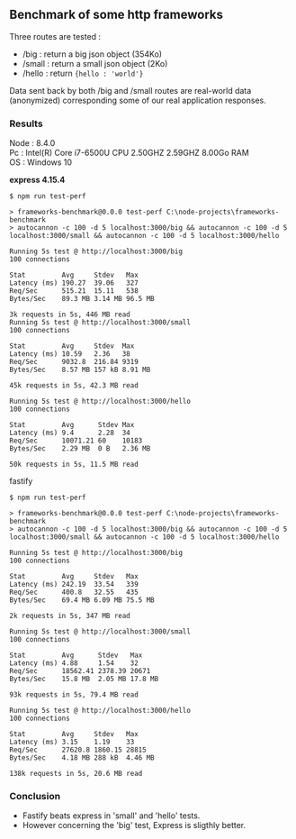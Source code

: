 ## Benchmark of some http frameworks

Three routes are tested : 
- /big : return a big json object (354Ko)
- /small : return a small json object (2Ko)
- /hello : return `{hello : 'world'}`

Data sent back by both /big and /small routes are real-world data (anonymized) corresponding some of our real application responses. 

### Results

Node : 8.4.0  
Pc : Intel(R) Core i7-6500U CPU 2.50GHZ 2.59GHZ 8.00Go RAM  
OS : Windows 10

**express 4.15.4**

```
$ npm run test-perf

> frameworks-benchmark@0.0.0 test-perf C:\node-projects\frameworks-benchmark
> autocannon -c 100 -d 5 localhost:3000/big && autocannon -c 100 -d 5 localhost:3000/small && autocannon -c 100 -d 5 localhost:3000/hello

Running 5s test @ http://localhost:3000/big
100 connections

Stat         Avg     Stdev   Max
Latency (ms) 190.27  39.06   327
Req/Sec      515.21  15.11   538
Bytes/Sec    89.3 MB 3.14 MB 96.5 MB

3k requests in 5s, 446 MB read
Running 5s test @ http://localhost:3000/small
100 connections

Stat         Avg     Stdev  Max
Latency (ms) 10.59   2.36   38
Req/Sec      9032.8  216.84 9319
Bytes/Sec    8.57 MB 157 kB 8.91 MB

45k requests in 5s, 42.3 MB read

Running 5s test @ http://localhost:3000/hello
100 connections

Stat         Avg      Stdev Max
Latency (ms) 9.4      2.28  34
Req/Sec      10071.21 60    10183
Bytes/Sec    2.29 MB  0 B   2.36 MB

50k requests in 5s, 11.5 MB read

```

fastify
```
$ npm run test-perf

> frameworks-benchmark@0.0.0 test-perf C:\node-projects\frameworks-benchmark
> autocannon -c 100 -d 5 localhost:3000/big && autocannon -c 100 -d 5 localhost:3000/small && autocannon -c 100 -d 5 localhost:3000/hello

Running 5s test @ http://localhost:3000/big
100 connections

Stat         Avg     Stdev   Max
Latency (ms) 242.19  33.54   339
Req/Sec      400.8   32.55   435
Bytes/Sec    69.4 MB 6.09 MB 75.5 MB

2k requests in 5s, 347 MB read

Running 5s test @ http://localhost:3000/small
100 connections

Stat         Avg      Stdev   Max
Latency (ms) 4.88     1.54    32
Req/Sec      18562.41 2378.39 20671
Bytes/Sec    15.8 MB  2.05 MB 17.8 MB

93k requests in 5s, 79.4 MB read

Running 5s test @ http://localhost:3000/hello
100 connections

Stat         Avg     Stdev   Max
Latency (ms) 3.15    1.19    33
Req/Sec      27620.8 1860.15 28815
Bytes/Sec    4.18 MB 288 kB  4.46 MB

138k requests in 5s, 20.6 MB read
```

### Conclusion

- Fastify beats express in 'small' and 'hello' tests.  
- However concerning the 'big' test, Express is sligthly better.